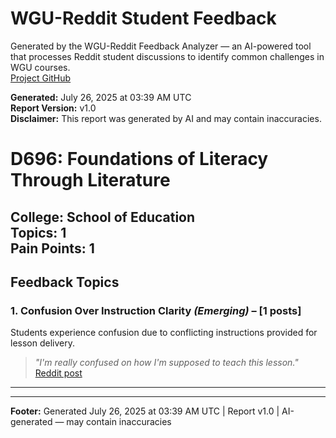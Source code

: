 # WGU-Reddit Student Feedback

Generated by the WGU-Reddit Feedback Analyzer — an AI-powered tool that processes Reddit student discussions to identify common challenges in WGU courses.  
[Project GitHub](https://wgudataninja.github.io/wgu-reddit-monitoring-pipeline/)

**Generated:** July 26, 2025 at 03:39 AM UTC  
**Report Version:** v1.0  
**Disclaimer:** This report was generated by AI and may contain inaccuracies.  
# D696: Foundations of Literacy Through Literature
**College:** School of Education  
**Topics:** 1  
**Pain Points:** 1  
---
## Feedback Topics
### 1. Confusion Over Instruction Clarity _(Emerging)_ – [1 posts]
Students experience confusion due to conflicting instructions provided for lesson delivery.  
> _"I'm really confused on how I'm supposed to teach this lesson."_  
> [Reddit post](https://reddit.com/comments/1jwhsc7)  
---
---
**Footer:** Generated July 26, 2025 at 03:39 AM UTC | Report v1.0 | AI-generated — may contain inaccuracies  